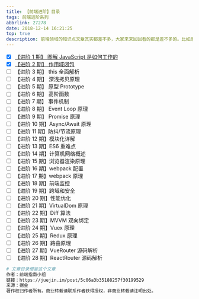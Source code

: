 ```yaml
---
title: 【前端进阶】目录
tags: 前端进阶系列
abbrlink: 27278
date: 2018-12-14 16:21:25
top: true
description: 前端领域的知识点文章其实都差不多，大家来来回回看的都是差不多的。比如原型链，es6,源码解析，某某开源项目实践。虽然很俗，对于个人而言，如果自己能写一些，对于基础的掌控还是非常有帮助的。
---
```


- [x] [【进阶 1 期】 图解 JavaScript 是如何工作的](/posts/65436.html)
- [x] [【进阶 2 期】 作用域闭包](/posts/51179.html)
- [ ] 【进阶 3 期】 this 全面解析
- [ ] 【进阶 4 期】 深浅拷贝原理
- [ ] 【进阶 5 期】 原型 Prototype
- [ ] 【进阶 6 期】 高阶函数
- [ ] 【进阶 7 期】 事件机制
- [ ] 【进阶 8 期】 Event Loop 原理
- [ ] 【进阶 9 期】 Promise 原理
- [ ] 【进阶 10 期】Async/Await 原理
- [ ] 【进阶 11 期】防抖/节流原理
- [ ] 【进阶 12 期】模块化详解
- [ ] 【进阶 13 期】ES6 重难点
- [ ] 【进阶 14 期】计算机网络概述
- [ ] 【进阶 15 期】浏览器渲染原理
- [ ] 【进阶 16 期】webpack 配置
- [ ] 【进阶 17 期】webpack 原理
- [ ] 【进阶 18 期】前端监控
- [ ] 【进阶 19 期】跨域和安全
- [ ] 【进阶 20 期】性能优化
- [ ] 【进阶 21 期】VirtualDom 原理
- [ ] 【进阶 22 期】Diff 算法
- [ ] 【进阶 23 期】MVVM 双向绑定
- [ ] 【进阶 24 期】Vuex 原理
- [ ] 【进阶 25 期】Redux 原理
- [ ] 【进阶 26 期】路由原理
- [ ] 【进阶 27 期】VueRouter 源码解析
- [ ] 【进阶 28 期】ReactRouter 源码解析

```bash
# 文章目录借鉴这个文章
作者：前端指南小组
链接：https://juejin.im/post/5c06a3b35188257f30199529
来源：掘金
著作权归作者所有。商业转载请联系作者获得授权，非商业转载请注明出处。
```
